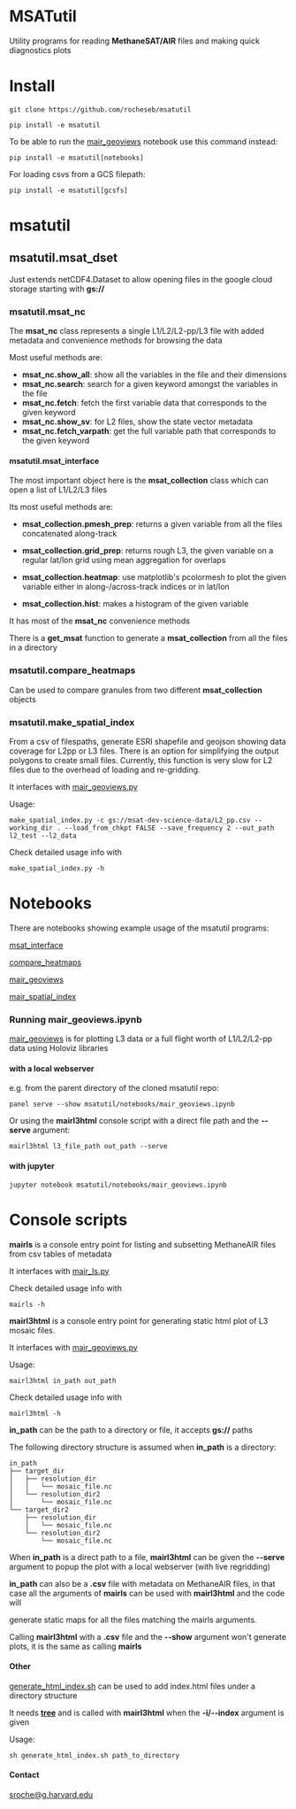# MSATutil

Utility programs for reading **MethaneSAT/AIR** files and making quick diagnostics plots

# Install

`git clone https://github.com/rocheseb/msatutil`

`pip install -e msatutil`

To be able to run the [mair_geoviews](notebooks/mair_geoviews.ipynb) notebook use this command instead:

`pip install -e msatutil[notebooks]`

For loading csvs from a GCS filepath:

`pip install -e msatutil[gcsfs]`

# msatutil

## msatutil.msat_dset

Just extends netCDF4.Dataset to allow opening files in the google cloud storage starting with **gs://**

### msatutil.msat_nc

The **msat_nc** class represents a single L1/L2/L2-pp/L3 file with added metadata and convenience methods for browsing the data

Most useful methods are:

* **msat_nc.show_all**: show all the variables in the file and their dimensions
* **msat_nc.search**: search for a given keyword amongst the variables in the file
* **msat_nc.fetch**: fetch the first variable data that corresponds to the given keyword
* **msat_nc.show_sv**: for L2 files, show the state vector metadata
* **msat_nc.fetch_varpath**: get the full variable path that corresponds to the given keyword

#### msatutil.msat_interface

The most important object here is the **msat_collection** class which can open a list of L1/L2/L3 files

Its most useful methods are:

* **msat_collection.pmesh_prep**: returns a given variable from all the files concatenated along-track

* **msat_collection.grid_prep**: returns rough L3, the given variable on a regular lat/lon grid using mean aggregation for overlaps

* **msat_collection.heatmap**: use matplotlib's pcolormesh to plot the given variable either in along-/across-track indices or in lat/lon

* **msat_collection.hist**: makes a histogram of the given variable

It has most of the **msat_nc** convenience methods

There is a **get_msat** function to generate a **msat_collection** from all the files in a directory


### msatutil.compare_heatmaps

Can be used to compare granules from two different **msat_collection** objects

### msatutil.make_spatial_index

From a csv of filespaths, generate ESRI shapefile and geojson showing data coverage for L2pp or L3 files. There is an option for simplifying the output polygons to create small files. Currently, this function is very slow for L2 files due to the overhead of loading and re-gridding.

It interfaces with [mair_geoviews.py](msatutil/mair_geoviews.py)

Usage:

`make_spatial_index.py -c gs://msat-dev-science-data/L2_pp.csv --working_dir . --load_from_chkpt FALSE --save_frequency 2 --out_path l2_test --l2_data`

Check detailed usage info with

`make_spatial_index.py -h`

# Notebooks

There are notebooks showing example usage of the msatutil programs:

[msat_interface](notebooks/msat_interface_example.ipynb)

[compare_heatmaps](notebooks/compare_heatmaps_example.ipynb)

[mair_geoviews](notebooks/mair_geoviews.ipynb)

[mair_spatial_index](notebooks/mair_spatial_index.ipynb)

### Running mair_geoviews.ipynb

[mair_geoviews](notebooks/mair_geoviews.ipynb) is for plotting L3 data or a full flight worth of L1/L2/L2-pp data using Holoviz libraries

#### with a local webserver

e.g. from the parent directory of the cloned msatutil repo:

`panel serve --show msatutil/notebooks/mair_geoviews.ipynb`

Or using the **mairl3html** console script with a direct file path and the **--serve** argument:

`mairl3html l3_file_path out_path --serve`

#### with jupyter

`jupyter notebook msatutil/notebooks/mair_geoviews.ipynb`


# Console scripts

**mairls** is a console entry point for listing and subsetting MethaneAIR files from csv tables of metadata

It interfaces with [mair_ls.py](msatutil/mair_ls.py)

Check detailed usage info with

`mairls -h`

**mairl3html** is a console entry point for generating static html plot of L3 mosaic files.

It interfaces with [mair_geoviews.py](msatutil/mair_geoviews.py)

Usage:

`mairl3html in_path out_path`

Check detailed usage info with

`mairl3html -h`

**in_path** can be the path to a directory or file, it accepts **gs://** paths

The following directory structure is assumed when **in_path** is a directory:

```
in_path
├── target_dir
│   ├── resolution_dir
│   │   └── mosaic_file.nc
│   └── resolution_dir2
│       └── mosaic_file.nc
└── target_dir2
    ├── resolution_dir
    │   └── mosaic_file.nc
    └── resolution_dir2
        └── mosaic_file.nc
```

When **in_path** is a direct path to a file, **mairl3html** can be given the **--serve** argument to popup the plot with a local webserver (with live regridding)

**in_path** can also be a **.csv** file with metadata on MethaneAIR files, in that case all the arguments of **mairls** can be used with **mairl3html** and the code will

generate static maps for all the files matching the mairls arguments.

Calling **mairl3html** with a **.csv** file and the **--show** argument won't generate plots, it is the same as calling **mairls**


#### Other

[generate_html_index.sh](msatutil/generate_html_index.sh) can be used to add index.html files under a directory structure

It needs **[tree](https://linux.die.net/man/1/tree)** and is called with **mairl3html** when the **-i/--index** argument is given

Usage:

`sh generate_html_index.sh path_to_directory`


#### Contact

sroche@g.harvard.edu

